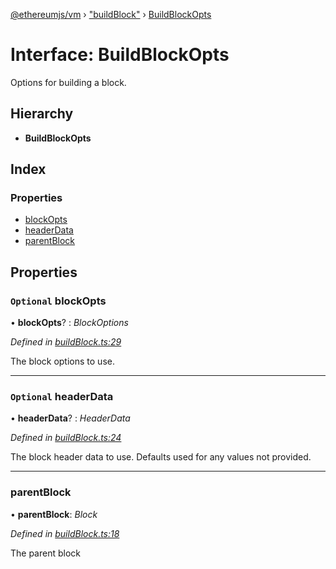 [@ethereumjs/vm](../README.md) › ["buildBlock"](../modules/_buildblock_.md) › [BuildBlockOpts](_buildblock_.buildblockopts.md)

# Interface: BuildBlockOpts

Options for building a block.

## Hierarchy

* **BuildBlockOpts**

## Index

### Properties

* [blockOpts](_buildblock_.buildblockopts.md#optional-blockopts)
* [headerData](_buildblock_.buildblockopts.md#optional-headerdata)
* [parentBlock](_buildblock_.buildblockopts.md#parentblock)

## Properties

### `Optional` blockOpts

• **blockOpts**? : *BlockOptions*

*Defined in [buildBlock.ts:29](https://github.com/ethereumjs/ethereumjs-monorepo/blob/master/packages/vm/lib/buildBlock.ts#L29)*

The block options to use.

___

### `Optional` headerData

• **headerData**? : *HeaderData*

*Defined in [buildBlock.ts:24](https://github.com/ethereumjs/ethereumjs-monorepo/blob/master/packages/vm/lib/buildBlock.ts#L24)*

The block header data to use.
Defaults used for any values not provided.

___

###  parentBlock

• **parentBlock**: *Block*

*Defined in [buildBlock.ts:18](https://github.com/ethereumjs/ethereumjs-monorepo/blob/master/packages/vm/lib/buildBlock.ts#L18)*

The parent block
